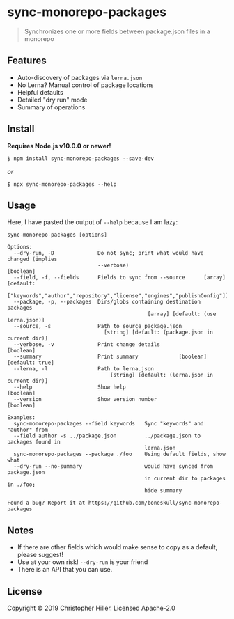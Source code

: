 # sync-monorepo-packages

> Synchronizes one or more fields between package.json files in a monorepo

## Features

- Auto-discovery of packages via `lerna.json`
- No Lerna? Manual control of package locations
- Helpful defaults
- Detailed "dry run" mode
- Summary of operations

## Install

**Requires Node.js v10.0.0 or newer!**

```shell
$ npm install sync-monorepo-packages --save-dev
```

_or_

```shell
$ npx sync-monorepo-packages --help
```

## Usage

Here, I have pasted the output of `--help` because I am lazy:

```plain
sync-monorepo-packages [options]

Options:
  --dry-run, -D              Do not sync; print what would have changed (implies
                             --verbose)                                [boolean]
  --field, -f, --fields      Fields to sync from --source      [array] [default:
         ["keywords","author","repository","license","engines","publishConfig"]]
  --package, -p, --packages  Dirs/globs containing destination packages
                                             [array] [default: (use lerna.json)]
  --source, -s               Path to source package.json
                               [string] [default: (package.json in current dir)]
  --verbose, -v              Print change details                      [boolean]
  --summary                  Print summary             [boolean] [default: true]
  --lerna, -l                Path to lerna.json
                                 [string] [default: (lerna.json in current dir)]
  --help                     Show help                                 [boolean]
  --version                  Show version number                       [boolean]

Examples:
  sync-monorepo-packages --field keywords   Sync "keywords" and "author" from
  --field author -s ../package.json         ../package.json to packages found in
                                            lerna.json
  sync-monorepo-packages --package ./foo    Using default fields, show what
  --dry-run --no-summary                    would have synced from package.json
                                            in current dir to packages in ./foo;
                                            hide summary

Found a bug? Report it at https://github.com/boneskull/sync-monorepo-packages
```

## Notes

- If there are other fields which would make sense to copy as a default, please suggest!
- Use at your own risk! `--dry-run` is your friend
- There is an API that you can use.

## License

Copyright © 2019 Christopher Hiller. Licensed Apache-2.0
